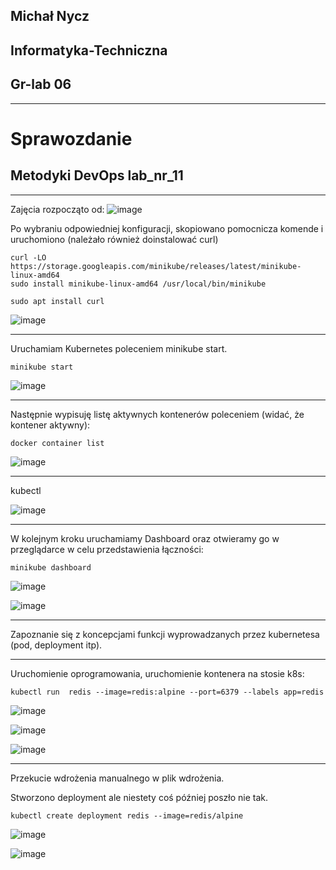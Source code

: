 ## Michał Nycz
## Informatyka-Techniczna
## Gr-lab 06
----
# Sprawozdanie
## Metodyki DevOps lab_nr_11
----

Zajęcia rozpocząto od:
![image](https://user-images.githubusercontent.com/75485199/173445995-ef47bfb9-d9c5-48d1-81c8-34f155260304.png)

Po wybraniu odpowiedniej konfiguracji, skopiowano pomocnicza komende i uruchomiono (należało również doinstalować curl)

```
curl -LO https://storage.googleapis.com/minikube/releases/latest/minikube-linux-amd64
sudo install minikube-linux-amd64 /usr/local/bin/minikube
```

```
sudo apt install curl
```

![image](https://user-images.githubusercontent.com/75485199/173448046-c9837056-c6e6-4f1a-b289-e46151e87dbd.png)

----

Uruchamiam Kubernetes poleceniem minikube start. 

```
minikube start
```

![image](https://user-images.githubusercontent.com/75485199/173448139-b9b9e863-beba-4eda-aaf4-7a885b8a8d90.png)

----

Następnie wypisuję listę aktywnych kontenerów poleceniem (widać, że kontener aktywny):

```
docker container list
```

![image](https://user-images.githubusercontent.com/75485199/173448169-92b05fb3-4523-427f-9166-2bac618eaa50.png)

----

kubectl

![image](https://user-images.githubusercontent.com/75485199/173448195-88481fdd-5531-4fbd-a571-8b5074ddfee2.png)

----

W kolejnym kroku uruchamiamy Dashboard oraz otwieramy go w przeglądarce w celu przedstawienia łączności:

```
minikube dashboard
```

![image](https://user-images.githubusercontent.com/75485199/173448217-c753486d-712c-4163-adbb-c3c290e3dc18.png)

![image](https://user-images.githubusercontent.com/75485199/173448236-33ca0b0e-95fe-41e2-b536-a6f1aa781033.png)

----

Zapoznanie się z koncepcjami funkcji wyprowadzanych przez kubernetesa (pod, deployment itp).

----

Uruchomienie oprogramowania, uruchomienie kontenera na stosie k8s:

```
kubectl run  redis --image=redis:alpine --port=6379 --labels app=redis
```

![image](https://user-images.githubusercontent.com/75485199/173448270-ec01789c-0d8b-4a06-8248-8c62def8fbb0.png)

![image](https://user-images.githubusercontent.com/75485199/173448287-1df5ec80-dae7-4aaf-9007-f81aa4667f67.png)

![image](https://user-images.githubusercontent.com/75485199/173448371-f51d3ba1-84bb-43b3-b2e5-6bfe5199f0ce.png)

----

Przekucie wdrożenia manualnego w plik wdrożenia.

Stworzono deployment ale niestety coś później poszło nie tak.

```
kubectl create deployment redis --image=redis/alpine
```

![image](https://user-images.githubusercontent.com/75485199/173448798-123917e5-0999-4cc4-b1b0-e36cd265f122.png)

![image](https://user-images.githubusercontent.com/75485199/173448809-d7ef5b38-8046-4bd8-a689-4b895bba17c1.png)


